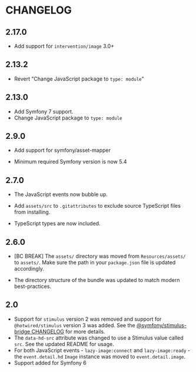 # CHANGELOG

## 2.17.0

-   Add support for `intervention/image` 3.0+

## 2.13.2

-   Revert "Change JavaScript package to `type: module`"

## 2.13.0

-   Add Symfony 7 support.
-   Change JavaScript package to `type: module`

## 2.9.0

-   Add support for symfony/asset-mapper

-   Minimum required Symfony version is now 5.4

## 2.7.0

-   The JavaScript events now bubble up.

-   Add `assets/src` to `.gitattributes` to exclude source TypeScript files from
    installing.

-   TypeScript types are now included.

## 2.6.0

-   [BC BREAK] The `assets/` directory was moved from `Resources/assets/` to `assets/`. Make
    sure the path in your `package.json` file is updated accordingly.

-   The directory structure of the bundle was updated to match modern best-practices.

## 2.0

-   Support for `stimulus` version 2 was removed and support for `@hotwired/stimulus`
    version 3 was added. See the [@symfony/stimulus-bridge CHANGELOG](https://github.com/symfony/stimulus-bridge/blob/main/CHANGELOG.md#300)
    for more details.
-   The `data-hd-src` attribute was changed to use a Stimulus value called `src`. See the
    updated README for usage.
-   For both JavaScript events - `lazy-image:connect` and `lazy-image:ready` -
    the `event.detail.hd` `Image` instance was moved to `event.detail.image`.
-   Support added for Symfony 6
